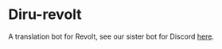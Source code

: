 # Diru-revolt
A translation bot for Revolt, see our sister bot for Discord [here](https://github.com/Lucxjo/Diru).